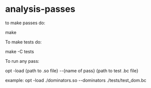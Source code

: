 # analysis-passes

to make passes do:

make

To make tests do:

make -C tests

To run any pass:

opt -load {path to .so file} --{name of pass} {path to test .bc file}

example:
opt -load ./dominators.so --dominators ./tests/test_dom.bc
